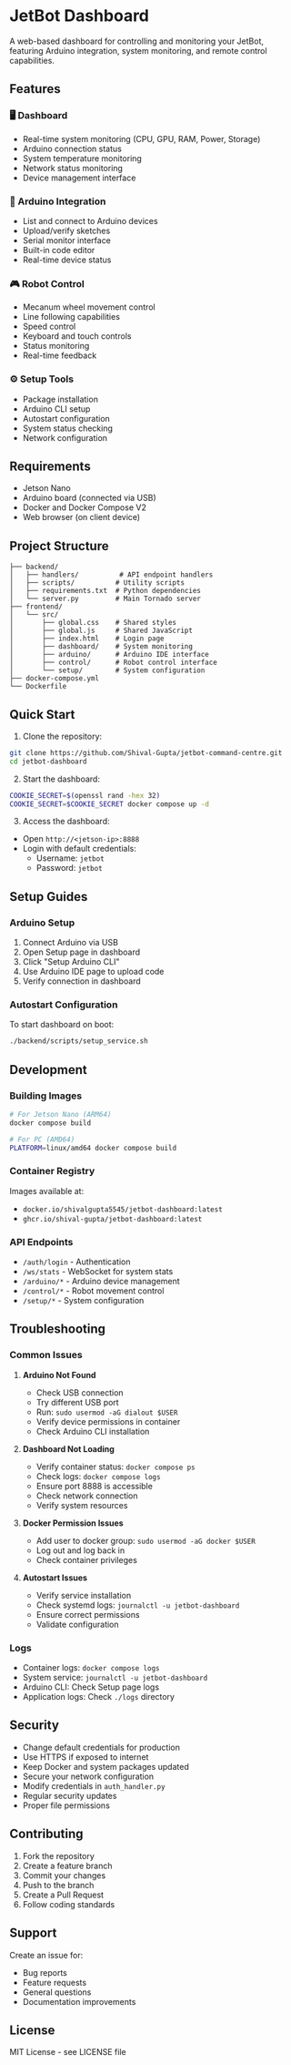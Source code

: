 # JetBot Dashboard

A web-based dashboard for controlling and monitoring your JetBot, featuring Arduino integration, system monitoring, and remote control capabilities.

## Features

### 🖥️ Dashboard
- Real-time system monitoring (CPU, GPU, RAM, Power, Storage)
- Arduino connection status
- System temperature monitoring
- Network status monitoring
- Device management interface

### 🔧 Arduino Integration
- List and connect to Arduino devices
- Upload/verify sketches
- Serial monitor interface
- Built-in code editor
- Real-time device status

### 🎮 Robot Control
- Mecanum wheel movement control
- Line following capabilities
- Speed control
- Keyboard and touch controls
- Status monitoring
- Real-time feedback

### ⚙️ Setup Tools
- Package installation
- Arduino CLI setup
- Autostart configuration
- System status checking
- Network configuration

## Requirements

- Jetson Nano
- Arduino board (connected via USB)
- Docker and Docker Compose V2
- Web browser (on client device)

## Project Structure
```
├── backend/
│   ├── handlers/          # API endpoint handlers
│   ├── scripts/          # Utility scripts
│   ├── requirements.txt  # Python dependencies
│   └── server.py         # Main Tornado server
├── frontend/
│   └── src/
│       ├── global.css    # Shared styles
│       ├── global.js     # Shared JavaScript
│       ├── index.html    # Login page
│       ├── dashboard/    # System monitoring
│       ├── arduino/      # Arduino IDE interface
│       ├── control/      # Robot control interface
│       └── setup/        # System configuration
├── docker-compose.yml
└── Dockerfile
```

## Quick Start

1. Clone the repository:
```bash
git clone https://github.com/Shival-Gupta/jetbot-command-centre.git
cd jetbot-dashboard
```

2. Start the dashboard:
```bash
COOKIE_SECRET=$(openssl rand -hex 32)
COOKIE_SECRET=$COOKIE_SECRET docker compose up -d
```

3. Access the dashboard:
- Open `http://<jetson-ip>:8888`
- Login with default credentials:
  - Username: `jetbot`
  - Password: `jetbot`

## Setup Guides

### Arduino Setup
1. Connect Arduino via USB
2. Open Setup page in dashboard
3. Click "Setup Arduino CLI"
4. Use Arduino IDE page to upload code
5. Verify connection in dashboard

### Autostart Configuration
To start dashboard on boot:
```bash
./backend/scripts/setup_service.sh
```

## Development

### Building Images
```bash
# For Jetson Nano (ARM64)
docker compose build

# For PC (AMD64)
PLATFORM=linux/amd64 docker compose build
```

### Container Registry
Images available at:
- `docker.io/shivalgupta5545/jetbot-dashboard:latest`
- `ghcr.io/shival-gupta/jetbot-dashboard:latest`

### API Endpoints
- `/auth/login` - Authentication
- `/ws/stats` - WebSocket for system stats
- `/arduino/*` - Arduino device management
- `/control/*` - Robot movement control
- `/setup/*` - System configuration

## Troubleshooting

### Common Issues

1. **Arduino Not Found**
   - Check USB connection
   - Try different USB port
   - Run: `sudo usermod -aG dialout $USER`
   - Verify device permissions in container
   - Check Arduino CLI installation

2. **Dashboard Not Loading**
   - Verify container status: `docker compose ps`
   - Check logs: `docker compose logs`
   - Ensure port 8888 is accessible
   - Check network connection
   - Verify system resources

3. **Docker Permission Issues**
   - Add user to docker group: `sudo usermod -aG docker $USER`
   - Log out and log back in
   - Check container privileges

4. **Autostart Issues**
   - Verify service installation
   - Check systemd logs: `journalctl -u jetbot-dashboard`
   - Ensure correct permissions
   - Validate configuration

### Logs
- Container logs: `docker compose logs`
- System service: `journalctl -u jetbot-dashboard`
- Arduino CLI: Check Setup page logs
- Application logs: Check `./logs` directory

## Security

- Change default credentials for production
- Use HTTPS if exposed to internet
- Keep Docker and system packages updated
- Secure your network configuration
- Modify credentials in `auth_handler.py`
- Regular security updates
- Proper file permissions

## Contributing

1. Fork the repository
2. Create a feature branch
3. Commit your changes
4. Push to the branch
5. Create a Pull Request
6. Follow coding standards

## Support

Create an issue for:
- Bug reports
- Feature requests
- General questions
- Documentation improvements

## License

MIT License - see LICENSE file